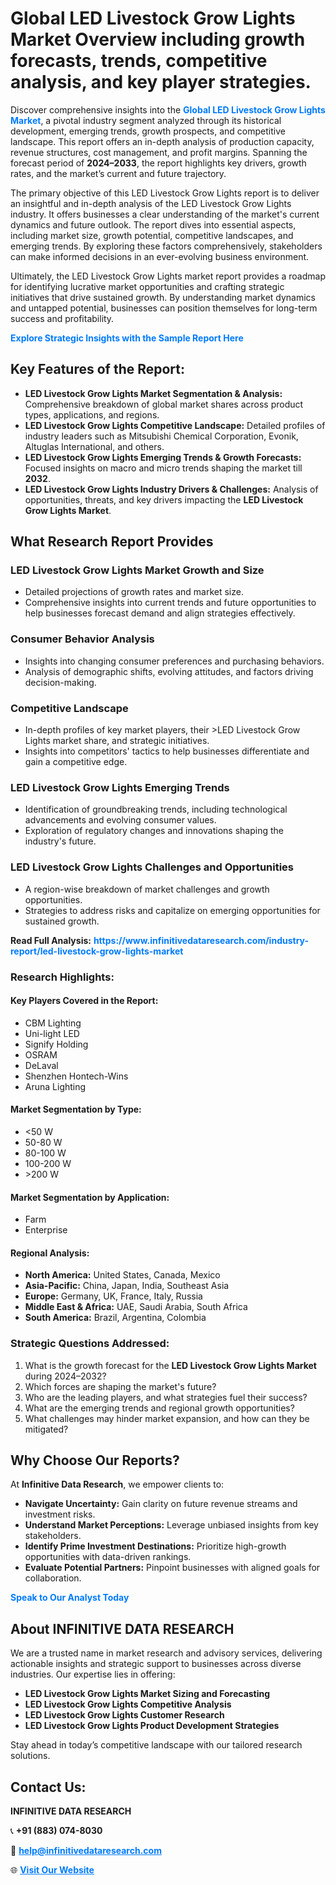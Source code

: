 <h1>Global LED Livestock Grow Lights Market Overview including growth forecasts, trends, competitive analysis, and key player strategies.</h1>
<p>
Discover comprehensive insights into the 
<a href="https://www.infinitivedataresearch.com/industry-report/led-livestock-grow-lights-market" rel="dofollow" style="color: #007BFF; text-decoration: none;"><strong>Global LED Livestock Grow Lights Market</strong></a>, a pivotal industry segment analyzed through its historical development, emerging trends, growth prospects, and competitive landscape. This report offers an in-depth analysis of production capacity, revenue structures, cost management, and profit margins. Spanning the forecast period of <strong>2024–2033</strong>, the report highlights key drivers, growth rates, and the market’s current and future trajectory.
</p>
<p>
The primary objective of this LED Livestock Grow Lights report is to deliver an insightful and in-depth analysis of the LED Livestock Grow Lights industry. It offers businesses a clear understanding of the market's current dynamics and future outlook. The report dives into essential aspects, including market size, growth potential, competitive landscapes, and emerging trends. By exploring these factors comprehensively, stakeholders can make informed decisions in an ever-evolving business environment.
</p>
<p>
Ultimately, the LED Livestock Grow Lights market report provides a roadmap for identifying lucrative market opportunities and crafting strategic initiatives that drive sustained growth. By understanding market dynamics and untapped potential, businesses can position themselves for long-term success and profitability.
</p>
<p>
<a href="https://www.infinitivedataresearch.com/request-sample/reportId=106406" style="color: #007BFF; text-decoration: none;"><strong>Explore Strategic Insights with the Sample Report Here</strong></a>
</p>

<h2>Key Features of the Report:</h2>
<ul>
<li><strong>LED Livestock Grow Lights Market Segmentation & Analysis:</strong> Comprehensive breakdown of global market shares across product types, applications, and regions.</li>
<li><strong>LED Livestock Grow Lights Competitive Landscape:</strong> Detailed profiles of industry leaders such as Mitsubishi Chemical Corporation, Evonik, Altuglas International, and others.</li>
<li><strong>LED Livestock Grow Lights Emerging Trends & Growth Forecasts:</strong> Focused insights on macro and micro trends shaping the market till <strong>2032</strong>.</li>
<li><strong>LED Livestock Grow Lights Industry Drivers & Challenges:</strong> Analysis of opportunities, threats, and key drivers impacting the <strong>LED Livestock Grow Lights Market</strong>.</li>
</ul>

<h2>What Research Report Provides</h2>
<h3>LED Livestock Grow Lights Market Growth and Size</h3>
<ul>
<li>Detailed projections of growth rates and market size.</li>
<li>Comprehensive insights into current trends and future opportunities to help businesses forecast demand and align strategies effectively.</li>
</ul>

<h3>Consumer Behavior Analysis</h3>
<ul>
<li>Insights into changing consumer preferences and purchasing behaviors.</li>
<li>Analysis of demographic shifts, evolving attitudes, and factors driving decision-making.</li>
</ul>

<h3>Competitive Landscape</h3>
<ul>
<li>In-depth profiles of key market players, their >LED Livestock Grow Lights market share, and strategic initiatives.</li>
<li>Insights into competitors' tactics to help businesses differentiate and gain a competitive edge.</li>
</ul>

<h3>LED Livestock Grow Lights Emerging Trends</h3>
<ul>
<li>Identification of groundbreaking trends, including technological advancements and evolving consumer values.</li>
<li>Exploration of regulatory changes and innovations shaping the industry's future.</li>
</ul>

<h3>LED Livestock Grow Lights Challenges and Opportunities</h3>
<ul>
<li>A region-wise breakdown of market challenges and growth opportunities.</li>
<li>Strategies to address risks and capitalize on emerging opportunities for sustained growth.</li>
</ul>
<p><strong>Read Full Analysis:</strong> <a href="https://www.infinitivedataresearch.com/industry-report/led-livestock-grow-lights-market" rel="dofollow" style="color: #007BFF; text-decoration: none;"><strong>https://www.infinitivedataresearch.com/industry-report/led-livestock-grow-lights-market</strong></a></p>
<h3>Research Highlights:</h3>
<h4>Key Players Covered in the Report:</h4>
<ul><li>CBM Lighting</li><li>Uni-light LED</li><li>Signify Holding</li><li>OSRAM</li><li>DeLaval</li><li>Shenzhen Hontech-Wins</li><li>Aruna Lighting</li></ul>
<h4>Market Segmentation by Type:</h4>
<ul><li>&lt;50 W</li><li>50-80 W</li><li>80-100 W</li><li>100-200 W</li><li>&gt;200 W</li></ul>
<h4>Market Segmentation by Application:</h4>
<ul><li>Farm</li><li>Enterprise</li></ul>

<h4>Regional Analysis:</h4>
<ul>
<li><strong>North America:</strong> United States, Canada, Mexico</li>
<li><strong>Asia-Pacific:</strong> China, Japan, India, Southeast Asia</li>
<li><strong>Europe:</strong> Germany, UK, France, Italy, Russia</li>
<li><strong>Middle East & Africa:</strong> UAE, Saudi Arabia, South Africa</li>
<li><strong>South America:</strong> Brazil, Argentina, Colombia</li>
</ul>

<h3>Strategic Questions Addressed:</h3>
<ol>
<li>What is the growth forecast for the <strong>LED Livestock Grow Lights Market</strong> during 2024–2032?</li>
<li>Which forces are shaping the market's future?</li>
<li>Who are the leading players, and what strategies fuel their success?</li>
<li>What are the emerging trends and regional growth opportunities?</li>
<li>What challenges may hinder market expansion, and how can they be mitigated?</li>
</ol>

<h2>Why Choose Our Reports?</h2>
<p>At <strong>Infinitive Data Research</strong>, we empower clients to:</p>
<ul>
<li><strong>Navigate Uncertainty:</strong> Gain clarity on future revenue streams and investment risks.</li>
<li><strong>Understand Market Perceptions:</strong> Leverage unbiased insights from key stakeholders.</li>
<li><strong>Identify Prime Investment Destinations:</strong> Prioritize high-growth opportunities with data-driven rankings.</li>
<li><strong>Evaluate Potential Partners:</strong> Pinpoint businesses with aligned goals for collaboration.</li>
</ul>
<p><a href="https://www.infinitivedataresearch.com/industry-report/led-livestock-grow-lights-market" rel="dofollow" style="color: #007BFF; text-decoration: none;"><strong>Speak to Our Analyst Today</strong></a></p>

<h2>About INFINITIVE DATA RESEARCH</h2>
<p>We are a trusted name in market research and advisory services, delivering actionable insights and strategic support to businesses across diverse industries. Our expertise lies in offering:</p>
<ul>
<li><strong>LED Livestock Grow Lights Market Sizing and Forecasting</strong></li>
<li><strong>LED Livestock Grow Lights Competitive Analysis</strong></li>
<li><strong>LED Livestock Grow Lights Customer Research</strong></li>
<li><strong>LED Livestock Grow Lights Product Development Strategies</strong></li>
</ul>
<p>Stay ahead in today’s competitive landscape with our tailored research solutions.</p>

<h2>Contact Us:</h2>
<p><strong>INFINITIVE DATA RESEARCH</strong></p>
<p>📞 <strong>+91 (883) 074-8030</strong></p>
<p>📧 <strong><a href="mailto:help@infinitivedataresearch.com" style="color: #007BFF;">help@infinitivedataresearch.com</a></strong></p>
<p>🌐 <strong><a href="https://www.infinitivedataresearch.com" rel="dofollow" style="color: #007BFF;">Visit Our Website</a></strong></p>